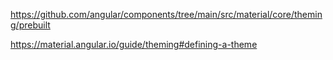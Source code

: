https://github.com/angular/components/tree/main/src/material/core/theming/prebuilt


https://material.angular.io/guide/theming#defining-a-theme
